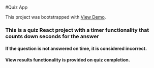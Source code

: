 #Quiz App

This project was bootstrapped with [View Demo](https://chernyshevanetology.github.io/quiz/).

### This is a quiz React project with a timer functionality that counts down seconds for the answer
#### If the question is not answered on time, it is considered incorrect. 
#### View results functionality is provided on quiz completion. 

